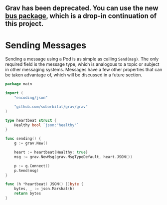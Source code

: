 ## Grav has been deprecated. You can use the new [bus package](https://github.com/suborbital/e2core/tree/main/bus), which is a drop-in continuation of this project. 

# Sending Messages

Sending a message using a Pod is as simple as calling `Send(msg)`. The only required field is the message type, which is analogous to a topic or subject in other messaging systems. Messages have a few other properties that can be taken advantage of, which will be discussed in a future section.

```go
package main

import (
	"encoding/json"

	"github.com/suborbital/grav/grav"
)

type heartbeat struct {
	Healthy bool `json:"healthy"`
}

func sending() {
	g := grav.New()

	heart := heartbeat{Healthy: true}
	msg := grav.NewMsg(grav.MsgTypeDefault, heart.JSON())

	p := g.Connect()
	p.Send(msg)
}

func (h *heartbeat) JSON() []byte {
	bytes, _ := json.Marshal(h)
	return bytes
}

```

